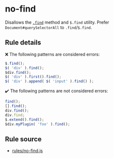 # no-find

Disallows the [`.find`](https://api.jquery.com/find/) method and `$.find` utility. Prefer `Document#querySelectorAll` to `.find`/`$.find`.

## Rule details

❌ The following patterns are considered errors:
```js
$.find();
$( 'div' ).find();
$div.find();
$( 'div' ).first().find();
$( 'div' ).append( $( 'input' ).find() );
```

✔️ The following patterns are not considered errors:
```js
find();
[].find();
div.find();
div.find;
$.extend().find();
$div.myPlugin( 'foo' ).find();
```
## Rule source

* [rules/no-find.js](../rules/no-find.js)
